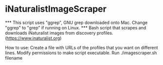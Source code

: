 # iNaturalistImageScraper

*** This script uses "ggrep", GNU grep downloaded onto Mac. Change "ggrep" to "grep" if running on Linux. ***
Bash script that scrapes and downloads iNaturalist images from discovery profiles. (https://www.inaturalist.org)

How to use:
Create a file with URLs of the profiles that you want on different lines.
Modify permissions to make script executable.
Run ./imagescraper.sh filename
